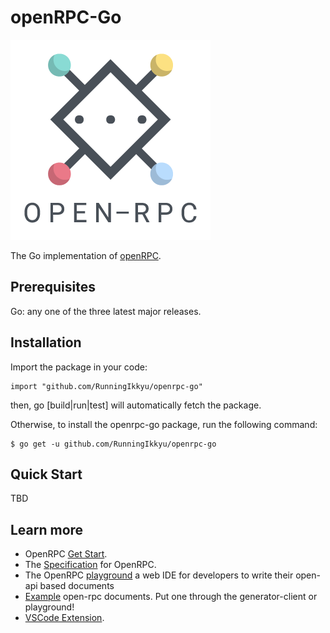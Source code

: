# openRPC-Go

![OpenRPC logo](https://raw.githubusercontent.com/open-rpc/design/master/png/open-rpc-logo-320x320.png)

The Go implementation of [openRPC](https://open-rpc.org).

## Prerequisites

Go: any one of the three latest major releases.

## Installation

Import the package in your code:

```
import "github.com/RunningIkkyu/openrpc-go"
```

then, go [build|run|test] will automatically fetch the package.

Otherwise, to install the openrpc-go package, run the following command:

```
$ go get -u github.com/RunningIkkyu/openrpc-go
```

## Quick Start

TBD

## Learn more

- OpenRPC [Get Start](https://open-rpc.org/getting-started).
- The [Specification](https://spec.open-rpc.org/) for OpenRPC.
- The OpenRPC [playground](https://playground.open-rpc.org/) a web IDE for developers to write their open-api based documents
- [Example](https://github.com/open-rpc/examples) open-rpc documents. Put one through the generator-client or playground!
- [VSCode Extension](https://github.com/open-rpc/editor-extensions-vscode).

